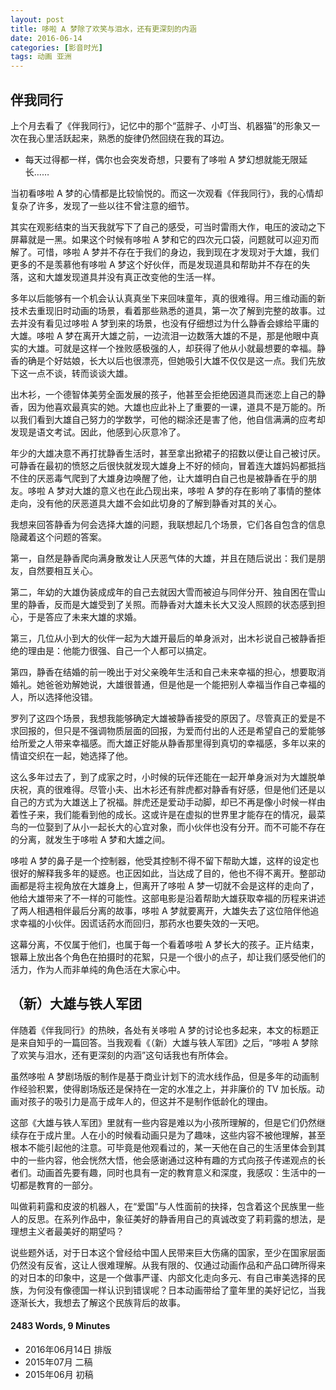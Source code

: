 ```yaml
---
layout: post
title: 哆啦 A 梦除了欢笑与泪水，还有更深刻的内涵
date: 2016-06-14
categories: [影音时光]
tags: 动画 亚洲
---
```


## 伴我同行

上个月去看了《伴我同行》，记忆中的那个“蓝胖子、小叮当、机器猫”的形象又一次在我心里活跃起来，熟悉的旋律仍然回绕在我的耳边。

* 每天过得都一样，偶尔也会突发奇想，只要有了哆啦 A 梦幻想就能无限延长……

当初看哆啦 A 梦的心情都是比较愉悦的。而这一次观看《伴我同行》，我的心情却复杂了许多，发现了一些以往不曾注意的细节。

其实在观影结束的当天我就写下了自己的感受，可当时雷雨大作，电压的波动之下屏幕就是一黑。如果这个时候有哆啦 A 梦和它的四次元口袋，问题就可以迎刃而解了。可惜，哆啦 A 梦并不存在于我们的身边，我到现在才发现对于大雄，我们更多的不是羡慕他有哆啦 A 梦这个好伙伴，而是发现道具和帮助并不存在的失落，这和大雄发现道具并没有真正改变他的生活一样。

多年以后能够有一个机会认认真真坐下来回味童年，真的很难得。用三维动画的新技术去重现旧时动画的场景，看着那些熟悉的道具，第一次了解到完整的故事。过去并没有看见过哆啦 A 梦到来的场景，也没有仔细想过为什么静香会嫁给平庸的大雄。哆啦 A 梦在离开大雄之前，一边流泪一边数落大雄的不是，那是他眼中真实的大雄。可就是这样一个挫败感极强的人，却获得了他从小就最想要的幸福。静香的确是个好姑娘，长大以后也很漂亮，但她吸引大雄不仅仅是这一点。我们先放下这一点不谈，转而谈谈大雄。

出木衫，一个德智体美劳全面发展的孩子，他甚至会拒绝因道具而迷恋上自己的静香，因为他喜欢最真实的她。大雄也应此补上了重要的一课，道具不是万能的。所以我们看到大雄自己努力的学数学，可他的糊涂还是害了他，他自信满满的应考却发现是语文考试。因此，他感到心灰意冷了。

年少的大雄决意不再打扰静香生活时，甚至拿出掀裙子的招数以便让自己被讨厌。可静香在最初的愤怒之后很快就发现大雄身上不好的倾向，冒着连大雄妈妈都抵挡不住的厌恶毒气爬到了大雄身边唤醒了他，让大雄明白自己也是被静香在乎的朋友。哆啦 A 梦对大雄的意义也在此凸现出来，哆啦 A 梦的存在影响了事情的整体走向，没有他的厌恶道具大雄不会如此切身的了解到静香对其的关心。

我想来回答静香为何会选择大雄的问题，我联想起几个场景，它们各自包含的信息隐藏着这个问题的答案。

第一，自然是静香爬向满身散发让人厌恶气体的大雄，并且在随后说出：我们是朋友，自然要相互关心。

第二，年幼的大雄伪装成成年的自己去就因大雪而被迫与同伴分开、独自困在雪山里的静香，反而是大雄受到了关照。而静香对大雄未长大又没人照顾的状态感到担心，于是答应了未来大雄的求婚。

第三，几位从小到大的伙伴一起为大雄开最后的单身派对，出木衫说自己被静香拒绝的理由是：他能力很强、自己一个人都可以搞定。

第四，静香在结婚的前一晚出于对父亲晚年生活和自己未来幸福的担心，想要取消婚礼。她爸爸劝解她说，大雄很普通，但是他是一个能把别人幸福当作自己幸福的人，所以选择他没错。

罗列了这四个场景，我想我能够确定大雄被静香接受的原因了。尽管真正的爱是不求回报的，但只是不强调物质层面的回报，为爱而付出的人还是希望自己的爱能够给所爱之人带来幸福感。而大雄正好能从静香那里得到真切的幸福感，多年以来的情谊交织在一起，她选择了他。

这么多年过去了，到了成家之时，小时候的玩伴还能在一起开单身派对为大雄脱单庆祝，真的很难得。尽管小夫、出木衫还有胖虎都对静香有好感，但是他们还是以自己的方式为大雄送上了祝福。胖虎还是爱动手动脚，却已不再是像小时候一样由着性子来，我们能看到他的成长。这或许是在虚拟的世界里才能存在的情况，最菜鸟的一位娶到了从小一起长大的心宜对象，而小伙伴也没有分开。而不可能不存在的分离，就发生于哆啦 A 梦和大雄之间。

哆啦 A 梦的鼻子是一个控制器，他受其控制不得不留下帮助大雄，这样的设定也很好的解释我多年的疑惑。也正因如此，当达成了目的，他也不得不离开。整部动画都是将主视角放在大雄身上，但离开了哆啦 A 梦一切就不会是这样的走向了，他给大雄带来了不一样的可能性。这部电影是沿着帮助大雄获取幸福的历程来讲述了两人相遇相伴最后分离的故事，哆啦 A 梦就要离开，大雄失去了这位陪伴他追求幸福的小伙伴。因谎话药水而回归，那药水也要失效的一天吧。

这幕分离，不仅属于他们，也属于每一个看着哆啦 A 梦长大的孩子。正片结束，银幕上放出各个角色在拍摄时的花絮，只是一个很小的点子，却让我们感受他们的活力，作为人而非单纯的角色活在大家心中。

## （新）大雄与铁人军团

伴随着《伴我同行》的热映，各处有关哆啦 A 梦的讨论也多起来，本文的标题正是来自知乎的一篇回答。当我观看《（新）大雄与铁人军团》之后，“哆啦 A 梦除了欢笑与泪水，还有更深刻的内涵”这句话我也有所体会。

虽然哆啦 A 梦剧场版的制作是基于商业计划下的流水线作品，但是多年的动画制作经验积累，使得剧场版还是保持在一定的水准之上，并非廉价的 TV 加长版。动画对孩子的吸引力是高于成年人的，但这并不是制作低龄化的理由。

这部《大雄与铁人军团》里就有一些内容是难以为小孩所理解的，但是它们仍然继续存在于成片里。人在小的时候看动画只是为了趣味，这些内容不被他理解，甚至根本不能引起他的注意。可毕竟是他观看过的，某一天他在自己的生活里体会到其中的一些内容，他会恍然大悟，他会感谢通过这种有趣的方式向孩子传递观点的长者们。动画首先要有趣，同时也具有一定的教育意义和深度，我感叹：生活中的一切都是教育的一部分。

叫做莉莉露和皮波的机器人，在“爱国”与人性面前的抉择，包含着这个民族里一些人的反思。在系列作品中，象征美好的静香用自己的真诚改变了莉莉露的想法，是理想主义者最美好的期望吗？

说些题外话，对于日本这个曾经给中国人民带来巨大伤痛的国家，至少在国家层面仍然没有反省，这让人很难理解。从我有限的、仅通过动画作品和产品口碑所得来的对日本的印象中，这是一个做事严谨、内部文化走向多元、有自己审美选择的民族，为何没有像德国一样认识到错误呢？日本动画带给了童年里的美好记忆，当我逐渐长大，我想去了解这个民族背后的故事。



#### 2483 Words, 9 Minutes

* 2016年06月14日 排版
* 2015年07月 二稿
* 2015年06月 初稿



